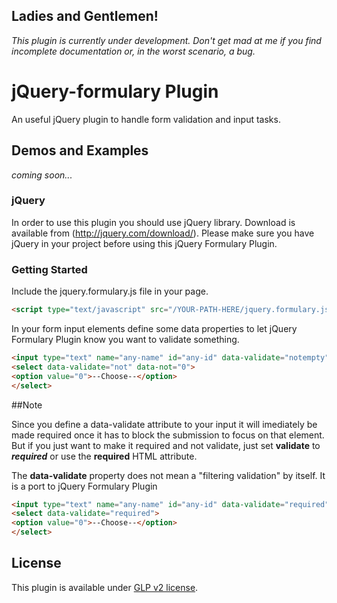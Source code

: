 ## Ladies and Gentlemen!

_This plugin is currently under development.
Don't get mad at me if you find incomplete documentation or, in the worst scenario, a bug._


jQuery-formulary Plugin
================

An useful jQuery plugin to handle form validation and input tasks.

## Demos and Examples
_coming soon..._

### jQuery

In order to use this plugin you should use jQuery library.
Download is available from (http://jquery.com/download/).
Please make sure you have jQuery in your project before using this jQuery Formulary Plugin.

### Getting Started

Include the jquery.formulary.js file in your page.

```html
<script type="text/javascript" src="/YOUR-PATH-HERE/jquery.formulary.js"></script>
```

In your form input elements define some data properties to let jQuery Formulary Plugin know you want to validate something.

```html
<input type="text" name="any-name" id="any-id" data-validate="notempty"> 
<select data-validate="not" data-not="0">
<option value="0">--Choose--</option>
</select>
```

##Note

Since you define a data-validate attribute to your input it will imediately be made required once it has to block the submission to focus on that element.
But if you just want to make it required and not validate, just set __validate__ to ___required___ or use the __required__ HTML attribute. 

The __data-validate__ property does not mean a "filtering validation" by itself. It is a port to jQuery Formulary Plugin 

```html
<input type="text" name="any-name" id="any-id" data-validate="required"> 
<select data-validate="required">
<option value="0">--Choose--</option>
</select>
```


## License

This plugin is available under [GLP v2 license](http://www.gnu.org/licenses/gpl-2.0.html).
